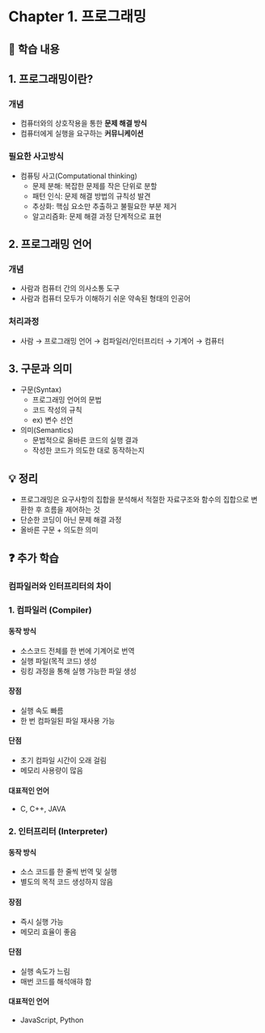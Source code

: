 # Chapter 1. 프로그래밍

## 📝 학습 내용

## 1. 프로그래밍이란?

### 개념

- 컴퓨터와의 상호작용을 통한 **문제 해결 방식**
- 컴퓨터에게 실행을 요구하는 **커뮤니케이션**

### 필요한 사고방식

- 컴퓨팅 사고(Computational thinking)
  - 문제 분해: 복잡한 문제를 작은 단위로 분할
  - 패턴 인식: 문제 해결 방법의 규칙성 발견
  - 추상화: 핵심 요소만 추출하고 불필요한 부분 제거
  - 알고리즘화: 문제 해결 과정 단계적으로 표현

## 2. 프로그래밍 언어

### 개념

- 사람과 컴퓨터 간의 의사소통 도구
- 사람과 컴퓨터 모두가 이해하기 쉬운 약속된 형태의 인공어

### 처리과정

- 사람 → 프로그래밍 언어 → 컴파일러/인터프리터 → 기계어 → 컴퓨터

## 3. 구문과 의미

- 구문(Syntax)
  - 프로그래밍 언어의 문법
  - 코드 작성의 규칙
  - ex) 변수 선언
- 의미(Semantics)
  - 문법적으로 올바른 코드의 실행 결과
  - 작성한 코드가 의도한 대로 동작하는지

## 💡 정리

- 프로그래밍은 요구사항의 집합을 분석해서 적절한 자료구조와 함수의 집합으로 변환한 후 흐름을 제어하는 것
- 단순한 코딩이 아닌 문제 해결 과정
- 올바른 구문 + 의도한 의미

## ❓ 추가 학습

### 컴파일러와 인터프리터의 차이

### 1. 컴파일러 (Compiler)

#### 동작 방식

- 소스코드 전체를 한 번에 기계어로 번역
- 실행 파일(목적 코드) 생성
- 링킹 과정을 통해 실행 가능한 파일 생성

#### 장점

- 실행 속도 빠름
- 한 번 컴파일된 파일 재사용 가능

#### 단점

- 초기 컴파일 시간이 오래 걸림
- 메모리 사용량이 많음

#### 대표적인 언어

- C, C++, JAVA

### 2. 인터프리터 (Interpreter)

#### 동작 방식

- 소스 코드를 한 줄씩 번역 및 실행
- 별도의 목적 코드 생성하지 않음

#### 장점

- 즉시 실행 가능
- 메모리 효율이 좋음

#### 단점

- 실행 속도가 느림
- 매번 코드를 해석애햐 함

#### 대표적인 언어

- JavaScript, Python
